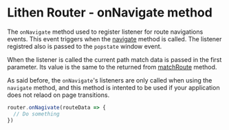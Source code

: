 # Lithen Router - onNavigate method

The `onNavigate` method used to register listener for route navigations events. This event triggers when the [navigate](./navigate.md) method is called.
The listener registred also is passed to the `popstate` window event.

When the listener is called the current path match data is passed in the first parameter. Its value
is the same to the returned from [matchRoute](./match-route.md) method.

As said before, the `onNavigate`'s listeners are only called when using the `navigate` method, and this
method is intented to be used if your application does not relaod on page transitions.

```ts
router.onNagivate(routeData => {
  // Do something
})
```
